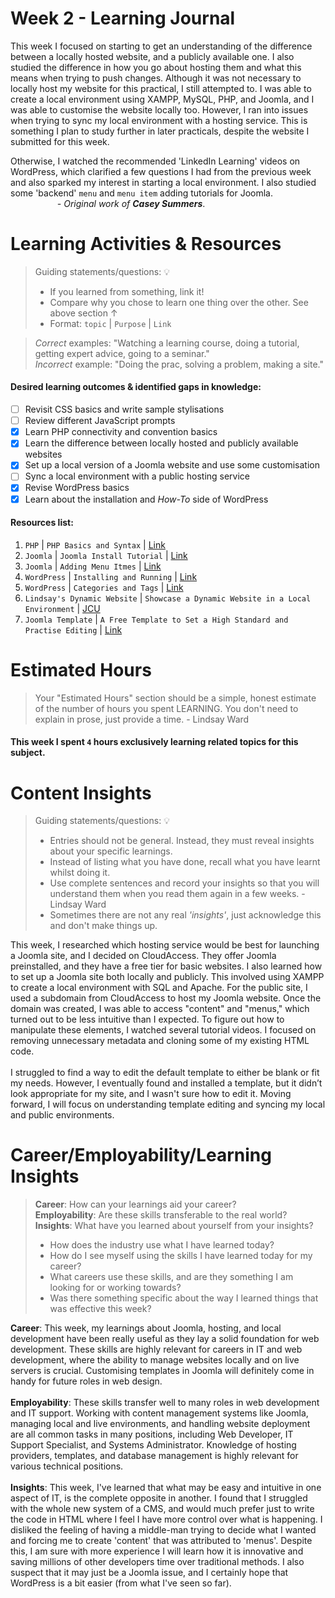# Week 2 - Learning Journal
This week I focused on starting to get an understanding of the difference between a locally hosted website, and a publicly available one. I also studied the difference in how you go about hosting them and what this means when trying to push changes.
Although it was not necessary to locally host my website for this practical, I still attempted to. I was able to create a local environment using XAMPP, MySQL, PHP, and Joomla, and I was able to customise the website locally too. However, I ran into issues
when trying to sync my local environment with a hosting service. This is something I plan to study further in later practicals, despite the website I submitted for this week. <br>

Otherwise, I watched the recommended 'LinkedIn Learning' videos on WordPress, which clarified a few questions I had from the previous week and also sparked my interest in starting a local environment. I also studied some 'backend' `menu` and `menu item` adding tutorials for Joomla.
&nbsp;&nbsp;&nbsp;&nbsp;&nbsp;&nbsp;&nbsp;&nbsp;&nbsp;&nbsp;&nbsp;&nbsp;&nbsp;&nbsp;&nbsp;&nbsp;&nbsp;&nbsp;&nbsp;*- Original work of **Casey Summers***.

# Learning Activities & Resources
> Guiding statements/questions: :bulb:
> - If you learned from something, link it!
> - Compare why you chose to learn one thing over the other. See above section &uarr;
> - Format: `topic` | `Purpose` | `Link` <br>

> *Correct* examples: "Watching a learning course, doing a tutorial, getting expert advice, going to a seminar." <br>
> *Incorrect* example: "Doing the prac, solving a problem, making a site."

#### Desired learning outcomes & identified gaps in knowledge: 
- [ ] Revisit CSS basics and write sample stylisations
- [ ] Review different JavaScript prompts
- [X] Learn PHP connectivity and convention basics
- [X] Learn the difference between locally hosted and publicly available websites
- [X] Set up a local version of a Joomla website and use some customisation
- [ ] Sync a local environment with a public hosting service
- [X] Revise WordPress basics
- [X] Learn about the installation and *How-To* side of WordPress 

#### Resources list:
1. `PHP` | `PHP Basics and Syntax` | [Link](https://www.w3schools.com/php/php_syntax.asp)
2. `Joomla` | `Joomla Install Tutorial` | [Link](https://www.youtube.com/watch?v=dqmw8xIVoyQ)
3. `Joomla` | `Adding Menu Itmes` | [Link]([https://www.youtube.com/watch?v=dqmw8xIVoyQ](https://www.youtube.com/watch?v=tIkX-FRz0LQ&list=PLWPirh4EWFpEdUBvOvtVeXXzDtAW9jcWP&index=17))
4. `WordPress` | `Installing and Running` | [Link](https://www.linkedin.com/learning/wordpress-5-essential-training/install-and-running-wordpress?resume=false&u=2223545)
5. `WordPress` | `Categories and Tags` | [Link](https://www.linkedin.com/learning/wordpress-5-essential-training/sidebar-the-difference-between-categories-and-tags?resume=false&u=2223545)
6. `Lindsay's Dynamic Website` | `Showcase a Dynamic Website in a Local Environment` | [JCU](https://jcu.au.panopto.com/Panopto/Pages/Viewer.aspx?id=8ba1103d-df80-46c5-8964-b27a00170ab4&start=652.834079)
7. `Joomla Template` | `A Free Template to Set a High Standard and Practise Editing` | [Link](https://templatetoaster.com/template/education-online-courses-and-education-joomla-template)

# Estimated Hours
> Your "Estimated Hours" section should be a simple, honest estimate of the number of hours you spent LEARNING. You don't need to explain in prose, just provide a time. - Lindsay Ward
#### This week I spent `4` hours exclusively learning related topics for this subject.

# Content Insights
> Guiding statements/questions: :bulb:
> - Entries should not be general. Instead, they must reveal insights about your specific learnings.
> - Instead of listing what you have done, recall what you have learnt whilst doing it.
> - Use complete sentences and record your insights so that you will understand them when you read them again in a few weeks. - Lindsay Ward
> - Sometimes there are not any real *'insights'*, just acknowledge this and don't make things up.

This week, I researched which hosting service would be best for launching a Joomla site, and I decided on CloudAccess. They offer Joomla preinstalled, and they have a free tier for basic websites. I also learned how to set up a Joomla site both locally and publicly. This involved using XAMPP to create a local environment with SQL and Apache. For the public site, I used a subdomain from CloudAccess to host my Joomla website. Once the domain was created, I was able to access "content" and "menus," which turned out to be less intuitive than I expected. To figure out how to manipulate these elements, I watched several tutorial videos. I focused on removing unnecessary metadata and cloning some of my existing HTML code. 
<br><br>
I struggled to find a way to edit the default template to either be blank or fit my needs. However, I eventually found and installed a template, but it didn’t look appropriate for my site, and I wasn't sure how to edit it. Moving forward, I will focus on understanding template editing and syncing my local and public environments.


# Career/Employability/Learning Insights
>**Career**: How can your learnings aid your career? <br>
>**Employability**: Are these skills transferable to the real world? <br>
>**Insights**: What have you learned about yourself from your insights? <br>
> - How does the industry use what I have learned today?
> - How do I see myself using the skills I have learned today for my career?
> - What careers use these skills, and are they something I am looking for or working towards?
> - Was there something specific about the way I learned things that was effective this week?

**Career**: This week, my learnings about Joomla, hosting, and local development have been really useful as they lay a solid foundation for web development. These skills are highly relevant for careers in IT and web development, where the ability to manage websites locally and on live servers is crucial. Customising templates in Joomla will definitely come in handy for future roles in web design.
<br><br>
**Employability**: These skills transfer well to many roles in web development and IT support. Working with content management systems like Joomla, managing local and live environments, and handling website deployment are all common tasks in many positions, including Web Developer, IT Support Specialist, and Systems Administrator. Knowledge of hosting providers, templates, and database management is highly relevant for various technical positions.
<br><br>
**Insights**: This week, I've learned that what may be easy and intuitive in one aspect of IT, is the complete opposite in another. I found that I struggled with the whole new system of a CMS, and would much prefer just to write the code in HTML where I feel I have more control over what is happening. I disliked the feeling of having a middle-man trying to decide what I wanted and forcing me to create 'content' that was attributed to 'menus'. Despite this, I am sure with more experience I will learn how it is innovative and saving millions of other developers time over traditional methods. I also suspect that it may just be a Joomla issue, and I certainly hope that WordPress is a bit easier (from what I've seen so far).
